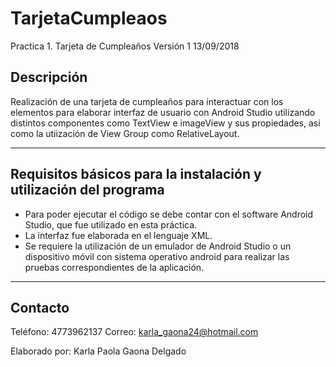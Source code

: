 # TarjetaCumpleaos
Practica 1. Tarjeta de Cumpleaños     Versión 1	    13/09/2018

Descripción
-----------------------------------------------------------------------------------------------
Realización de una tarjeta de cumpleaños para interactuar con los elementos para elaborar interfaz de usuario con Android Studio utilizando distintos componentes como TextView e imageView y sus propiedades, asi como la utiización de View Group como RelativeLayout.

-------------------------------------------------------------------------------------------------

Requisitos básicos para la instalación y utilización del programa
-------------------------------------------------------------------------------------------------
- Para poder ejecutar el código se debe contar con el software Android Studio, que fue utilizado en esta práctica.
- La interfaz fue elaborada en el lenguaje XML.
- Se requiere la utilización de un emulador de Android Studio o un dispositivo móvil con sistema operativo android para realizar las pruebas correspondientes de la aplicación.
-------------------------------------------------------------------------------------------------

Contacto
-------------------------------------------------------------------------------------------------
Teléfono: 4773962137 
Correo: karla_gaona24@hotmail.com

Elaborado por: Karla Paola Gaona Delgado
